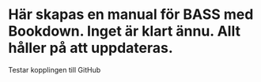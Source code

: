 # Här skapas en manual för BASS med Bookdown. Inget är klart ännu. Allt håller på att uppdateras. 


Testar kopplingen till GitHub 

